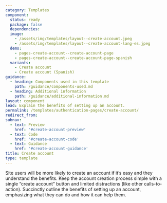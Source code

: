 ```yaml
---
category: Templates
component:
  status: ready
  package: false
  dependencies:
  image:
    - /assets/img/templates/layout--create-account.jpeg
    - /assets/img/templates/layout--create-account-lang-es.jpeg
  demo:
    - pages-create-account--create-account-page
    - pages-create-account--create-account-page-spanish
  variants:
    - Create account
    - Create account (Spanish)
guidance:
  - heading: Components used in this template
    path: /guidance/components-used.md
  - heading: Additional information
    path: /guidance/additional-information.md
layout: component
lead: Explain the benefits of setting up an account.
permalink: /templates/authentication-pages/create-account/
redirect_from:
subnav:
  - text: Preview
    href: '#create-account-preview'
  - text: Code
    href: '#create-account-code'
  - text: Guidance
    href: '#create-account-guidance'
title: Create account
type: template
---
```


Site users will be more likely to create an account if it’s easy and they understand the benefits. Keep the account creation process simple with a single “create account” button and limited distractions (like other calls-to-action). Succinctly outline the benefits of setting up an account, emphasizing what they can do and how it can help them.

